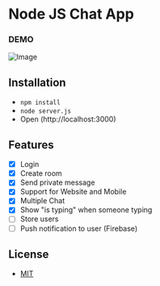 # Node JS Chat App


### DEMO
![Image](https://media.giphy.com/media/3oKIPgK70dQxrkKa0E/giphy.gif)

## Installation
- `npm install `
- `node server.js`
- Open (http://localhost:3000)

## Features
- [x] Login
- [x] Create room
- [x] Send private message
- [x] Support for Website and Mobile
- [x] Multiple Chat
- [x] Show "is typing" when someone typing
- [ ] Store users
- [ ] Push notification to user (Firebase)

## License
- [MIT](LICENSE)
